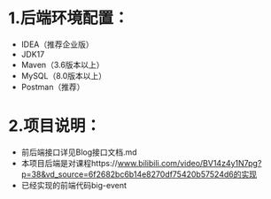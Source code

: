 # 1.后端环境配置：
  - IDEA（推荐企业版）
  - JDK17
  - Maven（3.6版本以上）
  - MySQL（8.0版本以上）
  - Postman（推荐）

# 2.项目说明：
  - 前后端接口详见Blog接口文档.md
  - 本项目后端是对课程https://www.bilibili.com/video/BV14z4y1N7pg?p=38&vd_source=6f2682bc6b14e8270df75420b57524d6的实现
  - 已经实现的前端代码big-event
  
